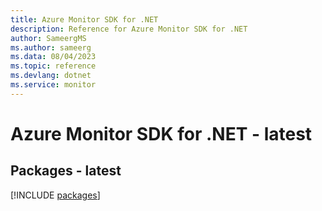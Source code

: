 ```yaml
---
title: Azure Monitor SDK for .NET
description: Reference for Azure Monitor SDK for .NET
author: SameergMS
ms.author: sameerg
ms.data: 08/04/2023
ms.topic: reference
ms.devlang: dotnet
ms.service: monitor
---
```

# Azure Monitor SDK for .NET - latest
## Packages - latest
[!INCLUDE [packages](monitor-index.md)]